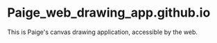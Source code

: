 # Paige_web_drawing_app.github.io
This is Paige's canvas drawing application, accessible by the web.
